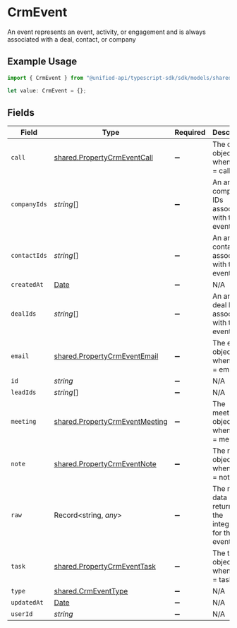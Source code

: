 # CrmEvent

An event represents an event, activity, or engagement and is always associated with a deal, contact, or company

## Example Usage

```typescript
import { CrmEvent } from "@unified-api/typescript-sdk/sdk/models/shared";

let value: CrmEvent = {};
```

## Fields

| Field                                                                                         | Type                                                                                          | Required                                                                                      | Description                                                                                   |
| --------------------------------------------------------------------------------------------- | --------------------------------------------------------------------------------------------- | --------------------------------------------------------------------------------------------- | --------------------------------------------------------------------------------------------- |
| `call`                                                                                        | [shared.PropertyCrmEventCall](../../../sdk/models/shared/propertycrmeventcall.md)             | :heavy_minus_sign:                                                                            | The call object, when type = call                                                             |
| `companyIds`                                                                                  | *string*[]                                                                                    | :heavy_minus_sign:                                                                            | An array of company IDs associated with this event                                            |
| `contactIds`                                                                                  | *string*[]                                                                                    | :heavy_minus_sign:                                                                            | An array of contact IDs associated with this event                                            |
| `createdAt`                                                                                   | [Date](https://developer.mozilla.org/en-US/docs/Web/JavaScript/Reference/Global_Objects/Date) | :heavy_minus_sign:                                                                            | N/A                                                                                           |
| `dealIds`                                                                                     | *string*[]                                                                                    | :heavy_minus_sign:                                                                            | An array of deal IDs associated with this event                                               |
| `email`                                                                                       | [shared.PropertyCrmEventEmail](../../../sdk/models/shared/propertycrmeventemail.md)           | :heavy_minus_sign:                                                                            | The email object, when type = email                                                           |
| `id`                                                                                          | *string*                                                                                      | :heavy_minus_sign:                                                                            | N/A                                                                                           |
| `leadIds`                                                                                     | *string*[]                                                                                    | :heavy_minus_sign:                                                                            | N/A                                                                                           |
| `meeting`                                                                                     | [shared.PropertyCrmEventMeeting](../../../sdk/models/shared/propertycrmeventmeeting.md)       | :heavy_minus_sign:                                                                            | The meeting object, when type = meeting                                                       |
| `note`                                                                                        | [shared.PropertyCrmEventNote](../../../sdk/models/shared/propertycrmeventnote.md)             | :heavy_minus_sign:                                                                            | The note object, when type = note                                                             |
| `raw`                                                                                         | Record<string, *any*>                                                                         | :heavy_minus_sign:                                                                            | The raw data returned by the integration for this event.                                      |
| `task`                                                                                        | [shared.PropertyCrmEventTask](../../../sdk/models/shared/propertycrmeventtask.md)             | :heavy_minus_sign:                                                                            | The task object, when type = task                                                             |
| `type`                                                                                        | [shared.CrmEventType](../../../sdk/models/shared/crmeventtype.md)                             | :heavy_minus_sign:                                                                            | N/A                                                                                           |
| `updatedAt`                                                                                   | [Date](https://developer.mozilla.org/en-US/docs/Web/JavaScript/Reference/Global_Objects/Date) | :heavy_minus_sign:                                                                            | N/A                                                                                           |
| `userId`                                                                                      | *string*                                                                                      | :heavy_minus_sign:                                                                            | N/A                                                                                           |